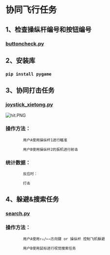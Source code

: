 # 协同飞行任务
## 1、检查操纵杆编号和按钮编号
### [buttoncheck.py](buttoncheck.py)

## 2、安装库
### `pip install pygame`

## 3、协同打击任务
### [joystick_xietong.py](joystick_xietong.py)

![hit.PNG](picture%2Fhit.PNG)

### 操作方法：
            用户A使用操纵杆1进行瞄准

            用户B使用操纵杆2的扳机进行射击

### 统计数据：
            反应时：

            打击



## 4、躲避&搜索任务
### [search.py](search.py)

### 操作方法：
            用户A使用↑↓/←→方向键 or 操纵杆 控制飞机躲避

            用户B使用鼠标进行视觉搜索任务
            
